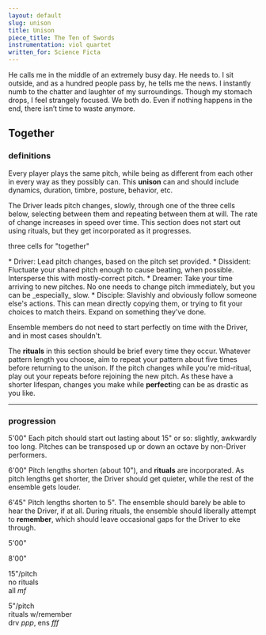 ```yaml
---
layout: default
slug: unison
title: Unison
piece_title: The Ten of Swords
instrumentation: viol quartet
written_for: Science Ficta
---
```


<div class="main-text narrative" markdown="1">
He calls me in the middle of an extremely busy day. He needs to. I sit outside, and as a hundred people pass by, he tells me the news. I instantly numb to the chatter and laughter of my surroundings. Though my stomach drops, I feel strangely focused. We both do. Even if nothing happens in the end, there isn’t time to waste anymore.
</div>

<div class="main-text" markdown="1">

## Together

### definitions

Every player plays the same pitch, while being as different from each other in every way as they possibly can. This **unison** can and should include dynamics, duration, timbre, posture, behavior, etc.

The Driver leads pitch changes, slowly, through one of the three cells below, selecting between them and repeating between them at will. The rate of change increases in speed over time. This section does not start out using rituals, but they get incorporated as it progresses.

</div>

<div class="together-svg">
	<object type="image/svg+xml" data="assets/svg/cells_2.svg"></object>
	<p class="caption">three cells for "together"</p>
</div>

<div class="roles-block" markdown="1">
* Driver: Lead pitch changes, based on the pitch set provided.
* Dissident: Fluctuate your shared pitch enough to cause beating, when possible. Intersperse this with mostly-correct pitch.
* Dreamer: Take your time arriving to new pitches. No one needs to change pitch immediately, but you can be _especially_ slow.
* Disciple: Slavishly and obviously follow someone else's actions. This can mean directly copying them, or trying to fit your choices to match theirs. Expand on something they've done.
</div>

<div class="main-text" markdown=1>

Ensemble members do not need to start perfectly on time with the Driver, and in most cases shouldn't.

The **rituals** in this section should be brief every time they occur. Whatever pattern length you choose, aim to repeat your pattern about five times before returning to the unison. If the pitch changes while you're mid-ritual, play out your repeats before rejoining the new pitch. As these have a shorter lifespan, changes you make while **perfect**ing can be as drastic as you like.

---

### progression

<span class="time">5'00"</span>
Each pitch should start out lasting about 15" or so: slightly, awkwardly too long. Pitches can be transposed up or down an octave by non-Driver performers.

<span class="time">6'00"</span>
Pitch lengths shorten (about 10"), and **rituals** are incorporated. As pitch lengths get shorter, the Driver should get quieter, while the rest of the ensemble gets louder.

<span class="time">6'45"</span>
Pitch lengths shorten to 5". The ensemble should barely be able to hear the Driver, if at all. During rituals, the ensemble should liberally attempt to **remember**, which should leave occasional gaps for the Driver to eke through.

<div class="arc-block">
	<div class="arc-inner arc-gradient">
		<p class="start">5'00"</p>
		<p>8'00"</p>
	</div>
	<div class="arc-inner arc-text">
		<p class="start">15"/pitch<br />no rituals<br />all <em>mf</em></p>
		<p>5"/pitch<br />rituals w/remember<br />drv <em>ppp</em>, ens <em>fff</em></p>
	</div>
</div>

</div>
<!-- <div class="unison-svg">
	<object type="image/svg+xml" data="assets/svg/unison-1.svg"></object>
</div> -->

<!-- start unified, then start to change?
include note lengths
make the graphic longer, change the timings
indicate full timings for this section
what needs to be precise vs imprecise -->